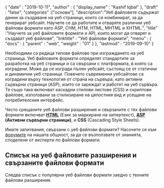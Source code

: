 {
  "date" : "2019-10-11",
  "author" : {
    "display_name" : "Kashif Iqbal"
},
  "draft" : "false",
  "categories" :["основи"],
  "description":"Уеб файловете съдържат данни за създаване на уеб страници, които се комбинират, за да генерират уебсайт. Научете се да работите и отваряте различни уеб файлови формати като ASP, CHM, HTM, HTML, MHTML и XHTML.",
  "title" :"Научете за уеб файловите формати и API, които могат да отварят и създават уеб файлове",
  "linktitle" : "Уеб файлови формати",
  "menu" : {
    "docs" : {
      "parent" : "web",
      "weight" : "01"
}
},
  "lastmod" : "2019-09-10"
}

Необходими са редица типове файлове при изграждането на уеб страница. Уеб файловите формати определят стандартите за разработка на уеб страници и са свързани с платформата, в която са изградени. Може да се изгради пълен уебсайт, състоящ се от статични и динамични уеб страници. Повечето съвременни уебсайтове са изградени върху технология от страна на сървъра, като активни сървърни страници (ASP), които се зареждат и работят на уеб сървъра. Те също така включват каскадни стилови листове (CSS) и скриптови файлове, използвани за стилизиране на цялостния вид и усещане на потребителския интерфейс.

Често срещаните уеб файлови разширения и свързаните с тях файлови формати включват **[HTML](/bg/web/html/)** (Език за маркиране на хипертекст), **[ASP](/bg/web/asp/) (Активни сървърни страници)**, и **CSS** (Cascading Style Sheets).

Имате запитвания, свързани с уеб файлови формати? Насочете се към [форумите](https://forum.fileformat.com/c/web/13) на нашата общност, за да се възползвате от знанията, споделени от експерти по файлови формати.

## Списък на уеб файловите разширения и свързаните файлови формати

Следва списък с популярни уеб файлови формати заедно с техните файлови разширения.

